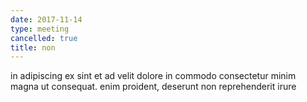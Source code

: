 ```yaml
---
date: 2017-11-14
type: meeting
cancelled: true
title: non
---
```

in adipiscing ex sint et ad velit dolore in commodo consectetur minim magna ut consequat. enim proident, deserunt non reprehenderit irure